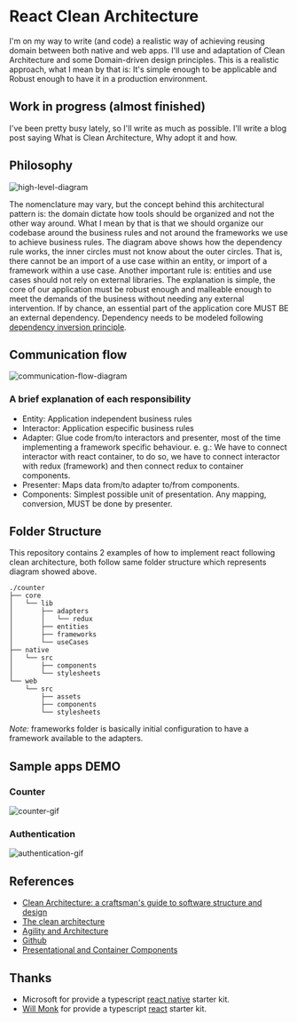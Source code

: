 # React Clean Architecture
I'm on my way to write (and code) a realistic way of achieving reusing domain between both native and web apps.
I'll use and adaptation of Clean Architecture and some Domain-driven design principles.
This is a realistic approach, what I mean by that is: It's simple enough to be applicable and Robust enough to have it in a production environment.

## Work in progress (almost finished)
I've been pretty busy lately, so I'll write as much as possible.
I'll write a blog post saying What is Clean Architecture, Why adopt it and how.

## Philosophy
![high-level-diagram](https://github.com/eduardomoroni/react-clean-architecture/blob/master/docs/images/high-level-diagram.jpg)  

The nomenclature may vary, but the concept behind this architectural pattern is: the domain dictate how tools should be organized and not the other way around.
What I mean by that is that we should organize our codebase around the business rules and not around the frameworks we use to achieve business rules.
The diagram above shows how the dependency rule works, the inner circles must not know about the outer circles. That is, there cannot be an import of a use case within an entity, or import of a framework within a use case.
Another important rule is: entities and use cases should not rely on external libraries. The explanation is simple, the core of our application must be robust enough and malleable enough to meet the demands of the business without needing any external intervention.
If by chance, an essential part of the application core MUST BE an external dependency. Dependency needs to be modeled following [dependency inversion principle](https://en.wikipedia.org/wiki/Dependency_inversion_principle).

## Communication flow
![communication-flow-diagram](https://github.com/eduardomoroni/react-clean-architecture/blob/master/docs/images/communication-flow.jpg)  

### A brief explanation of each responsibility
- Entity: Application independent business rules
- Interactor: Application especific business rules
- Adapter: Glue code from/to interactors and presenter, most of the time implementing a framework specific behaviour.
  e. g.: We have to connect interactor with react container, to do so, we have to connect interactor with redux (framework) and then connect redux to container components.
- Presenter: Maps data from/to adapter to/from components.
- Components: Simplest possible unit of presentation. Any mapping, conversion, MUST be done by presenter.

## Folder Structure
This repository contains 2 examples of how to implement react following clean architecture, both follow same folder structure which represents diagram showed above.
```
./counter
├── core
│   └── lib
│       ├── adapters
│       │   └── redux
│       ├── entities
│       ├── frameworks
│       └── useCases
├── native
│   └── src
│       ├── components
│       └── stylesheets
└── web
    └── src
        ├── assets
        ├── components
        └── stylesheets
```

*Note:* frameworks folder is basically initial configuration to have a framework available to the adapters.

## Sample apps DEMO
### Counter
![counter-gif](https://github.com/eduardomoroni/react-clean-architecture/blob/master/docs/images/counter.gif)  

### Authentication
![authentication-gif](https://github.com/eduardomoroni/react-clean-architecture/blob/master/docs/images/authentication.gif)  

## References
- [Clean Architecture: a craftsman's guide to software structure and design](https://goo.gl/2h3fsD)
- [The clean architecture](https://8thlight.com/blog/uncle-bob/2012/08/13/the-clean-architecture.html)
- [Agility and Architecture](https://www.youtube.com/watch?v=0oGpWmS0aYQ)
- [Github](https://github.com/topics/clean-architecture?o=desc&s=stars)
- [Presentational and Container Components](https://medium.com/@dan_abramov/smart-and-dumb-components-7ca2f9a7c7d0)

## Thanks
- Microsoft for provide a typescript [react native](https://github.com/Microsoft/TypeScript-React-Native-Starter) starter kit.
- [Will Monk](https://github.com/wmonk) for provide a typescript [react](https://github.com/wmonk/create-react-app-typescript) starter kit.
